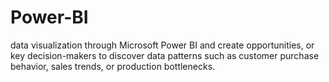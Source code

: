 # Power-BI
data visualization through Microsoft Power BI and create opportunities, or key decision-makers to discover data patterns such as customer purchase behavior, sales trends, or production bottlenecks.   
